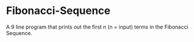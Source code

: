 # Fibonacci-Sequence
A 9 line program that prints out the first n (n = input) terms in the Fibonacci Sequence.
